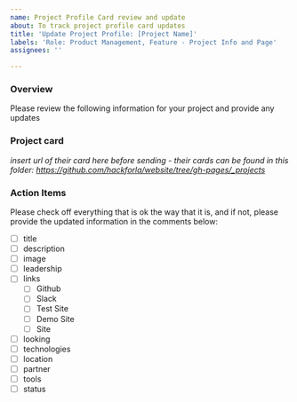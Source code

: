 ```yaml
---
name: Project Profile Card review and update
about: To track project profile card updates
title: 'Update Project Profile: [Project Name]'
labels: 'Role: Product Management, Feature - Project Info and Page'
assignees: ''

---
```


### Overview
Please review the following information for your project and provide any updates 

### Project card
_insert url of their card here before sending - their cards can be found in this folder: https://github.com/hackforla/website/tree/gh-pages/_projects_

### Action Items
Please check off everything that is ok the way that it is, and if not, please provide the updated information in the comments below:
- [ ] title
- [ ] description
- [ ] image
- [ ] leadership
- [ ] links
  - [ ] Github
  - [ ] Slack
  - [ ] Test Site
  - [ ] Demo Site
  - [ ] Site
- [ ] looking
- [ ] technologies
- [ ] location
- [ ] partner
- [ ] tools
- [ ] status
